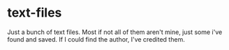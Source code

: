 # text-files
Just a bunch of text files. Most if not all of them aren't mine, just some i've found and saved. If I could find the author, I've credited them.
